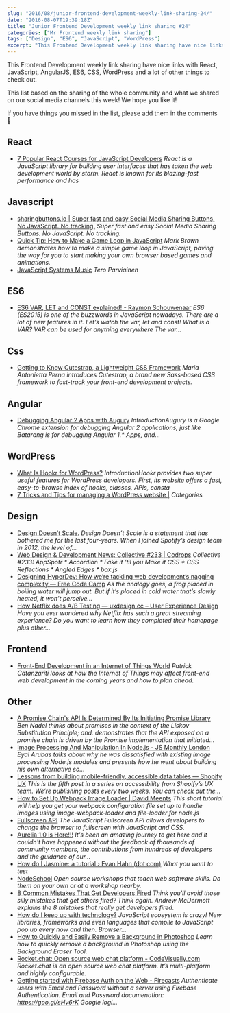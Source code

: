 ```yaml
---
slug: "2016/08/junior-frontend-development-weekly-link-sharing-24/"
date: "2016-08-07T19:39:18Z"
title: "Junior Frontend Development weekly link sharing #24"
categories: ["Mr Frontend weekly link sharing"]
tags: ["Design", "ES6", "JavaScript", "WordPress"]
excerpt: "This Frontend Development weekly link sharing have nice links with React, JavaScript, AngularJS, ES..."
---
```


This Frontend Development weekly link sharing have nice links with React, JavaScript, AngularJS, ES6, CSS, WordPress and a lot of other things to check out.

This list based on the sharing of the whole community and what we shared on our social media channels this week! We hope you like it!

If you have things you missed in the list, please add them in the comments 🙂

## React

* [7 Popular React Courses for JavaScript Developers](http://buff.ly/2aNbdQJ "7 Popular React Courses for JavaScript Developers") _React is a JavaScript library for building user interfaces that has taken the web development world by storm. React is known for its blazing-fast performance and has_

## Javascript

* [sharingbuttons.io | Super fast and easy Social Media Sharing Buttons. No JavaScript. No tracking.](http://buff.ly/2aSQTyA "sharingbuttons.io | Super fast and easy Social Media Sharing Buttons. No JavaScript. No tracking.") _Super fast and easy Social Media Sharing Buttons. No JavaScript. No tracking._
* [Quick Tip: How to Make a Game Loop in JavaScript](http://buff.ly/2ajTIsW "Quick Tip: How to Make a Game Loop in JavaScript") _Mark Brown demonstrates how to make a simple game loop in JavaScript, paving the way for you to start making your own browser based games and animations._
* [JavaScript Systems Music](http://buff.ly/2aDTJEL "JavaScript Systems Music") _Tero Parviainen_

## ES6

* [ES6 VAR, LET and CONST explained! - Raymon Schouwenaar](http://buff.ly/2aA0bzc#frontend "ES6 VAR, LET and CONST explained! - Raymon Schouwenaar") _ES6 (ES2015) is one of the buzzwords in JavaScript nowadays. There are a lot of new features in it. Let’s watch the var, let and const! What is a VAR? VAR can be used for anything everywhere The var…_

## Css

* [Getting to Know Cutestrap, a Lightweight CSS Framework](http://buff.ly/2aSfTaB "Getting to Know Cutestrap, a Lightweight CSS Framework") _Maria Antonietta Perna introduces Cutestrap, a brand new Sass-based CSS framework to fast-track your front-end development projects._

## Angular

* [Debugging Angular 2 Apps with Augury](http://buff.ly/2aMLWYI "Debugging Angular 2 Apps with Augury") _IntroductionAugury is a Google Chrome extension for debugging Angular 2 applications, just like Batarang is for debugging Angular 1.* Apps, and..._

## WordPress

* [What Is Hookr for WordPress?](http://buff.ly/2aAz58D "What Is Hookr for WordPress?") _IntroductionHookr provides two super useful features for WordPress developers. First, its website offers a fast, easy-to-browse index of hooks, classes, APIs, consta_
* [7 Tricks and Tips for managing a WordPress website |](http://buff.ly/2adPEWQ "7 Tricks and Tips for managing a WordPress website |") _Categories_

## Design

* [Design Doesn’t Scale.](http://buff.ly/2aph5Qj "Design Doesn’t Scale.") _Design Doesn’t Scale is a statement that has bothered me for the last four-years. When I joined Spotify’s design team in 2012, the level of…_
* [Web Design & Development News: Collective #233 | Codrops](http://buff.ly/2aq99Pt "Web Design & Development News: Collective #233 | Codrops") _Collective #233: AppSpotr * Accordion * Fake it 'til you Make it CSS * CSS Reflections * Angled Edges * box.js_
* [Designing HyperDev: How we’re tackling web development’s nagging complexity — Free Code Camp](http://buff.ly/2arxPE4 "Designing HyperDev: How we’re tackling web development’s nagging complexity — Free Code Camp") _As the analogy goes, a frog placed in boiling water will jump out. But if it’s placed in cold water that’s slowly heated, it won’t perceive…_
* [How Netflix does A/B Testing — uxdesign.cc – User Experience Design](http://buff.ly/2aER6Wd "How Netflix does A/B Testing — uxdesign.cc – User Experience Design") _Have you ever wondered why Netflix has such a great streaming experience? Do you want to learn how they completed their homepage plus other…_

## Frontend

* [Front-End Development in an Internet of Things World](http://buff.ly/2aP7mEa "Front-End Development in an Internet of Things World") _Patrick Catanzariti looks at how the Internet of Things may affect front-end web development in the coming years and how to plan ahead._

## Other

* [A Promise Chain's API Is Determined By Its Initiating Promise Library](http://buff.ly/2aw4nfy "A Promise Chain's API Is Determined By Its Initiating Promise Library") _Ben Nadel thinks about promises in the context of the Liskov Substitution Principle; and. demonstrates that the API exposed on a promise chain is driven by the Promise implementation that initiated…_
* [Image Processing And Manipulation In Node.js - JS Monthly London](http://buff.ly/2awqsk6 "Image Processing And Manipulation In Node.js - JS Monthly London") _Eyal Arubas talks about why he was dissatisfied with existing image processing Node.js modules and presents how he went about building his own alternative so..._
* [Lessons from building mobile-friendly, accessible data tables — Shopify UX](http://buff.ly/2aQfXbk "Lessons from building mobile-friendly, accessible data tables — Shopify UX") _This is the fifth post in a series on accessibility from Shopify’s UX team. We’re publishing posts every two weeks. You can check out the…_
* [How to Set Up Webpack Image Loader | David Meents](http://buff.ly/2aMLjyi "How to Set Up Webpack Image Loader | David Meents") _This short tutorial will help you get your webpack configuration file set up to handle images using image-webpack-loader and file-loader for node.js_
* [Fullscreen API](http://buff.ly/2aFczNc "Fullscreen API") _The JavaScript Fullscreen API allows developers to change the browser to fullscreen with JavaScript and CSS._
* [Aurelia 1.0 is Here!!!](http://buff.ly/2atWhVw "Aurelia 1.0 is Here!!!") _It's been an amazing journey to get here and it couldn't have happened without the feedback of thousands of community members, the contributions from hundreds of developers and the guidance of our…_
* [How do I Jasmine: a tutorial › Evan Hahn (dot com)](http://buff.ly/2aoejYo "How do I Jasmine: a tutorial › Evan Hahn (dot com)") _What you want to test_
* [NodeSchool](http://buff.ly/2arfR7M "NodeSchool") _Open source workshops that teach web software skills. Do them on your own or at a workshop nearby._
* [8 Common Mistakes That Get Developers Fired](http://buff.ly/2aqVsx2 "8 Common Mistakes That Get Developers Fired") _Think you'll avoid those silly mistakes that get others fired? Think again. Andrew McDermott explains the 8 mistakes that really get developers fired._
* [How do I keep up with technology?](http://buff.ly/2aqURvh "How do I keep up with technology?") _JavaScript ecosystem is crazy! New libraries, frameworks and even languages that compile to JavaScript pop up every now and then. Browser…_
* [How to Quickly and Easily Remove a Background in Photoshop](http://buff.ly/2aq8Q7e "How to Quickly and Easily Remove a Background in Photoshop") _Learn how to quickly remove a background in Photoshop using the Background Eraser Tool._
* [Rocket.chat: Open source web chat platform - CodeVisually.com](http://buff.ly/2abrxIc "Rocket.chat: Open source web chat platform - CodeVisually.com") _Rocket.chat is an open source web chat platform. It’s multi-platform and highly configurable._
* [Getting started with Firebase Auth on the Web - Firecasts](http://buff.ly/2an4afB "Getting started with Firebase Auth on the Web - Firecasts") _Authenticate users with Email and Password without a server using Firebase Authentication. Email and Password documenation: https://goo.gl/sHv6rK Google logi..._